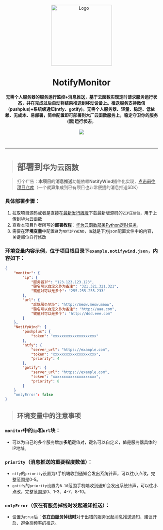 <p align="center"><img src="https://testingcf.jsdelivr.net/gh/4444TENSEI/CDN/img/avatar/AngelDog/AngelDog-rounded.png" alt="Logo"
    width="200" height="200"/></p>
<h1 align="center">NotifyMonitor</h1>
<h4 align="center">无需个人服务器的服务运行监控+消息推送，基于云函数实现定时请求服务运行状态，并在完成过后自动将结果推送到移动设备上。推送服务支持微信(pushplus)+系统级通知(ntfy、gotify)。无需个人服务器、轻量、稳定、低依赖、无成本、易部署，简单配置即可部署到大厂云函数服务上，稳定守卫你的服务(器)运行状态。</h4>
<p align="center">
<img src="https://img.shields.io/badge/Python-276DC3?style=for-the-badge&logo=python&logoColor=white" />
</p>    



</p>

<br/>

<hr/>

> # 部署到`华为云函数`

> 打个广告：**本项目**的**消息推送**功能依赖**NotifyWind**插件化实现，[点击前往项目仓库](https://github.com/4444TENSEI/NotifyWind)（一个就算集成到已有项目也非常便捷的消息推送SDK）

### 具体部署步骤：

1. 拉取项目源码或者是直接在[最新发行版版](https://github.com/4444TENSEI/NotifyMonitor/releases/latest)下载最新版源码的`ZIP压缩包`，用于上传到华为云函数
2. 查看本项目作者所写的**部署教程**：[华为云函数部署Python定时任务](https://blog.yokaze.top/archives/930)，
3. 需要在**环境变量**中配置`键`为`NOTIFYWIND`，`值`就是下方json配置文件中的内容，关键部位自行修改

### **环境变量**内容示例，位于项目根目录下`example.notifywind.json`，内容如下：

```json
{
    "monitor": {
        "ip": {
            "服务器IP": "123.123.123.123",
            "键名可以自定义作为备注": "321.321.321.321",
            "键值对可以是多个": "255.255.255.233"
        },
        "url": {
            "后端服务地址": "http://meow.meow.meow",
            "键名可以自定义作为备注": "http://aaa.com",
            "键值对可以是多个": "http://ddd.eee.com"
        }
    },
    "NotifyWind": {
        "pushplus": {
            "token": "xxxxxxxxxxxxxxxxxxxx"
        },
        "ntfy": {
            "server_url": "https://example.com",
            "token": "xxxxxxxxxxxxxxxxxxxx",
            "priority": 4
        },
        "gotify": {
            "server_url": "https://example.com",
            "token": "xxxxxxxxxxxxxxxxxxxx",
            "priority": 8
        }
    }
    "onlyError": false
}
```

> ## 环境变量中的注意事项

### `monitor`中的`ip`和`url`块：

- 可以为自己的多个服务增加**多组**键值对，键名可以自定义，值是服务器具体的IP地址。

### `priority`（消息推送的重要程度数值）：

- `ntfy`的`priority`设置为`5`手机端收到通知会发出系统铃声，可以往小点改，完整范围是0-5。
- `gotify`的`priority`设置为`8-10`范围手机端收到通知会发出系统铃声，可以往小点改，完整范围是0、1-3、4-7、8-10。

### `onlyError`（仅在有服务掉线时发起通知推送）：

- 设置为`true`后：**仅在由服务掉线时**对于出错的服务发起消息推送通知，建议开启、避免高频率的推送。
